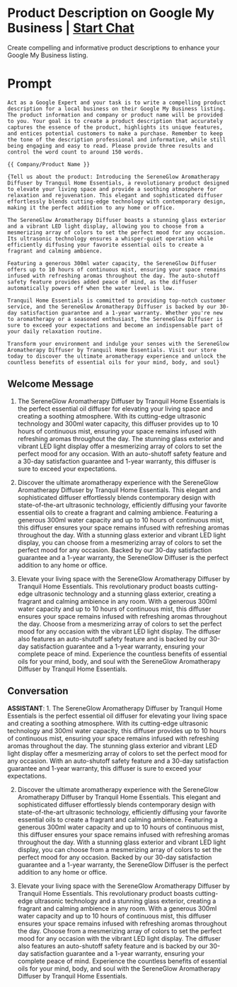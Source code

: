 

# Product Description on Google My Business | [Start Chat](https://gptcall.net/chat.html?data=%7B%22contact%22%3A%7B%22id%22%3A%223MuzmEGu6CS1n9j2kt4wU%22%2C%22flow%22%3Atrue%7D%7D)
Create compelling and informative product descriptions to enhance your Google My Business listing.

# Prompt

```
Act as a Google Expert and your task is to write a compelling product description for a local business on their Google My Business listing. The product information and company or product name will be provided to you. Your goal is to create a product description that accurately captures the essence of the product, highlights its unique features, and entices potential customers to make a purchase. Remember to keep the tone of the description professional and informative, while still being engaging and easy to read. Please provide three results and control the word count to around 150 words.

{{ Company/Product Name }}

{Tell us about the product: Introducing the SereneGlow Aromatherapy Diffuser by Tranquil Home Essentials, a revolutionary product designed to elevate your living space and provide a soothing atmosphere for relaxation and rejuvenation. This elegant and sophisticated diffuser effortlessly blends cutting-edge technology with contemporary design, making it the perfect addition to any home or office.

The SereneGlow Aromatherapy Diffuser boasts a stunning glass exterior and a vibrant LED light display, allowing you to choose from a mesmerizing array of colors to set the perfect mood for any occasion. Its ultrasonic technology ensures a whisper-quiet operation while efficiently diffusing your favorite essential oils to create a fragrant and calming ambience.

Featuring a generous 300ml water capacity, the SereneGlow Diffuser offers up to 10 hours of continuous mist, ensuring your space remains infused with refreshing aromas throughout the day. The auto-shutoff safety feature provides added peace of mind, as the diffuser automatically powers off when the water level is low.

Tranquil Home Essentials is committed to providing top-notch customer service, and the SereneGlow Aromatherapy Diffuser is backed by our 30-day satisfaction guarantee and a 1-year warranty. Whether you're new to aromatherapy or a seasoned enthusiast, the SereneGlow Diffuser is sure to exceed your expectations and become an indispensable part of your daily relaxation routine.

Transform your environment and indulge your senses with the SereneGlow Aromatherapy Diffuser by Tranquil Home Essentials. Visit our store today to discover the ultimate aromatherapy experience and unlock the countless benefits of essential oils for your mind, body, and soul}
```

## Welcome Message
1. The SereneGlow Aromatherapy Diffuser by Tranquil Home Essentials is the perfect essential oil diffuser for elevating your living space and creating a soothing atmosphere. With its cutting-edge ultrasonic technology and 300ml water capacity, this diffuser provides up to 10 hours of continuous mist, ensuring your space remains infused with refreshing aromas throughout the day. The stunning glass exterior and vibrant LED light display offer a mesmerizing array of colors to set the perfect mood for any occasion. With an auto-shutoff safety feature and a 30-day satisfaction guarantee and 1-year warranty, this diffuser is sure to exceed your expectations.



2. Discover the ultimate aromatherapy experience with the SereneGlow Aromatherapy Diffuser by Tranquil Home Essentials. This elegant and sophisticated diffuser effortlessly blends contemporary design with state-of-the-art ultrasonic technology, efficiently diffusing your favorite essential oils to create a fragrant and calming ambience. Featuring a generous 300ml water capacity and up to 10 hours of continuous mist, this diffuser ensures your space remains infused with refreshing aromas throughout the day. With a stunning glass exterior and vibrant LED light display, you can choose from a mesmerizing array of colors to set the perfect mood for any occasion. Backed by our 30-day satisfaction guarantee and a 1-year warranty, the SereneGlow Diffuser is the perfect addition to any home or office.



3. Elevate your living space with the SereneGlow Aromatherapy Diffuser by Tranquil Home Essentials. This revolutionary product boasts cutting-edge ultrasonic technology and a stunning glass exterior, creating a fragrant and calming ambience in any room. With a generous 300ml water capacity and up to 10 hours of continuous mist, this diffuser ensures your space remains infused with refreshing aromas throughout the day. Choose from a mesmerizing array of colors to set the perfect mood for any occasion with the vibrant LED light display. The diffuser also features an auto-shutoff safety feature and is backed by our 30-day satisfaction guarantee and a 1-year warranty, ensuring your complete peace of mind. Experience the countless benefits of essential oils for your mind, body, and soul with the SereneGlow Aromatherapy Diffuser by Tranquil Home Essentials.

## Conversation

**ASSISTANT**: 1. The SereneGlow Aromatherapy Diffuser by Tranquil Home Essentials is the perfect essential oil diffuser for elevating your living space and creating a soothing atmosphere. With its cutting-edge ultrasonic technology and 300ml water capacity, this diffuser provides up to 10 hours of continuous mist, ensuring your space remains infused with refreshing aromas throughout the day. The stunning glass exterior and vibrant LED light display offer a mesmerizing array of colors to set the perfect mood for any occasion. With an auto-shutoff safety feature and a 30-day satisfaction guarantee and 1-year warranty, this diffuser is sure to exceed your expectations.



2. Discover the ultimate aromatherapy experience with the SereneGlow Aromatherapy Diffuser by Tranquil Home Essentials. This elegant and sophisticated diffuser effortlessly blends contemporary design with state-of-the-art ultrasonic technology, efficiently diffusing your favorite essential oils to create a fragrant and calming ambience. Featuring a generous 300ml water capacity and up to 10 hours of continuous mist, this diffuser ensures your space remains infused with refreshing aromas throughout the day. With a stunning glass exterior and vibrant LED light display, you can choose from a mesmerizing array of colors to set the perfect mood for any occasion. Backed by our 30-day satisfaction guarantee and a 1-year warranty, the SereneGlow Diffuser is the perfect addition to any home or office.



3. Elevate your living space with the SereneGlow Aromatherapy Diffuser by Tranquil Home Essentials. This revolutionary product boasts cutting-edge ultrasonic technology and a stunning glass exterior, creating a fragrant and calming ambience in any room. With a generous 300ml water capacity and up to 10 hours of continuous mist, this diffuser ensures your space remains infused with refreshing aromas throughout the day. Choose from a mesmerizing array of colors to set the perfect mood for any occasion with the vibrant LED light display. The diffuser also features an auto-shutoff safety feature and is backed by our 30-day satisfaction guarantee and a 1-year warranty, ensuring your complete peace of mind. Experience the countless benefits of essential oils for your mind, body, and soul with the SereneGlow Aromatherapy Diffuser by Tranquil Home Essentials.

